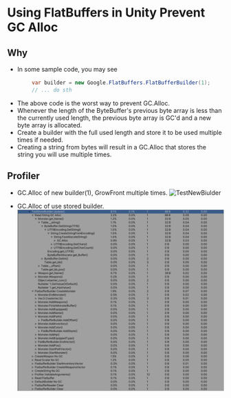 # Using FlatBuffers in Unity Prevent GC Alloc

## Why

* In some sample code, you may see

```csharp
        var builder = new Google.FlatBuffers.FlatBufferBuilder(1);
        // ... do sth
```

* The above code is the worst way to prevent GC.Alloc.
* Whenever the length of the ByteBuffer's previous byte array is less than the currently used length, the previous byte array is GC'd and a new byte array is allocated.
* Create a builder with the full used length and store it to be used multiple times if needed.
* Creating a string from bytes will result in a GC.Alloc that stores the string you will use multiple times.

## Profiler

* GC.Alloc of new builder(1), GrowFront multiple times.
![TestNewBiulder](./ReadMe/TestNewBiulder.png)

* GC.Alloc of use stored builder.
![TestStoreBuilder](./ReadMe/TestStoreBuilder.png)
